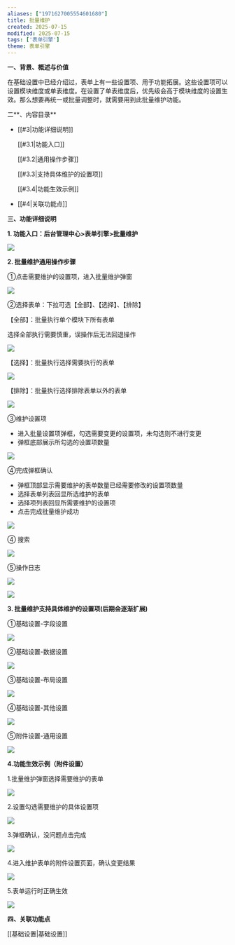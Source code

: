 ```yaml
---
aliases: ["1971627005554601680"]
title: 批量维护
created: 2025-07-15
modified: 2025-07-15
tags: ['表单引擎']
theme: 表单引擎
---
```


**一、背景、概述与价值**

在基础设置中已经介绍过，表单上有一些设置项、用于功能拓展。这些设置项可以设置模块维度或单表维度。在设置了单表维度后，优先级会高于模块维度的设置生效。那么想要再统一或批量调整时，就需要用到此批量维护功能。

二**、内容目录**

- [[#3|功能详细说明]]

  [[#3.1|功能入口]]

  [[#3.2|通用操作步骤]]

  [[#3.3|支持具体维护的设置项]]

  [[#3.4|功能生效示例]]

- [[#4|关联功能点]]

**三、功能详细说明**

**1. 功能入口：后台管理中心>表单引擎>批量维护**

![](41d4a8043cf8587200a95cf963ea331a.jpg)

**2. 批量维护通用操作步骤**

①点击需要维护的设置项，进入批量维护弹窗

![](08ac269469759a2a2e6674fdc8b4910b.jpg)

②选择表单：下拉可选【全部】、【选择】、【排除】

【全部】：批量执行单个模块下所有表单

选择全部执行需要慎重，误操作后无法回退操作

![](051ae80f3865fe258e1698d23def9bda.jpg)

【选择】：批量执行选择需要执行的表单

![](640fa804914ad4f7835c9e915ab4f5ea.jpg)

【排除】：批量执行选择排除表单以外的表单

![](cbaabc39a14dc3145c232decdb6a7e23.jpg)

③维护设置项

- 进入批量设置项弹框，勾选需要变更的设置项，未勾选则不进行变更
- 弹框底部展示所勾选的设置项数量

![](e0433d3dd4718510ff38927b783cfcc7.jpg)

④完成弹框确认

- 弹框顶部显示需要维护的表单数量已经需要修改的设置项数量
- 选择表单列表回显所选维护的表单
- 选择项列表回显所需要维护的设置项
- 点击完成批量维护成功

![](2fdf2e84b52d3522b16f10dce8b60744.jpg)

④ 搜索

![](a73a679a284e60fb076d8ebaac4629c9.jpg)

⑤操作日志

![](656ac71143dc641283f73bc76cb8a209.jpg)

![](0ca703eb96e583e7dfb8cbd797b495dd.jpg)

**3. 批量维护支持具体维护的设置项(后期会逐渐扩展)**

①基础设置-字段设置

![](22bc35c2b672baade6be61088f8bed81.jpg)

②基础设置-数据设置

![](2575bb0a427fed117826b49f8a7743ee.jpg)

③基础设置-布局设置

![](1dee43d39986001cf7550bc46fddff10.jpg)

④基础设置-其他设置

![](745fe0a9b209a9cdcc3992cdbbfd9246.jpg)

⑤附件设置-通用设置

![](5d05cc7fd82f3b2c07cfc3a0ce9063b6.jpg)

**4.功能生效示例（附件设置）**

1.批量维护弹窗选择需要维护的表单

**![](df041289fb4abd19153cb055aad90ebd.jpg)**

2.设置勾选需要维护的具体设置项

![](c87adc2902b8c6b093cbfc4483d5c951.jpg)

3.弹框确认，没问题点击完成

![](527e38cef6f9a17b24ba68927dde06e9.jpg)

4.进入维护表单的附件设置页面，确认变更结果

![](994ae0645bdc44843cb3135538d9da5e.jpg)

5.表单运行时正确生效

![](c954eba0fe243f9648fb934aa8b4e263.jpg)

**四、关联功能点**

[[基础设置|基础设置]]